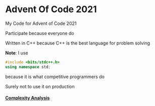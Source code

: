 # Advent Of Code 2021

My Code for Advent of Code 2021

Participate because everyone do

Written in C++ because C++ is the best language for problem solving

**Note**: I use

```cpp
#include <bits/stdc++.h>
using namespace std;
```

because it is what competitive programmers do

Surely not to use it on production

#### [Complexity Analysis](./complexity_analysis.md)
